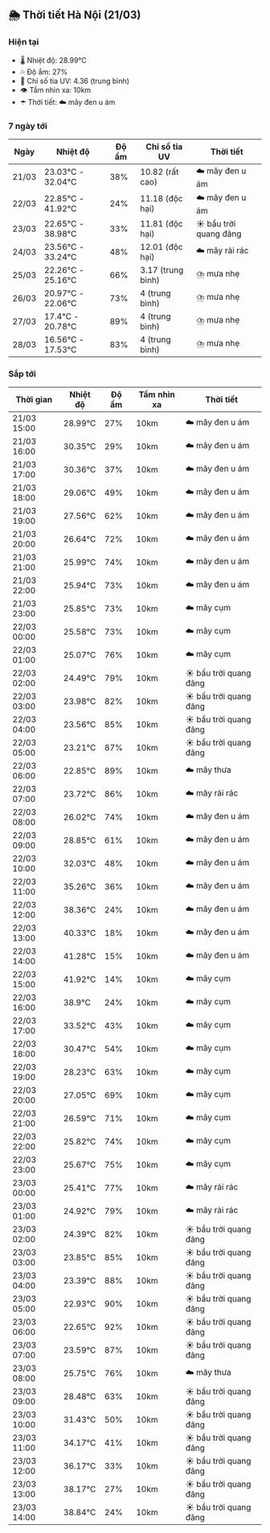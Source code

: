 ## 🌦️ Thời tiết Hà Nội (21/03)

### Hiện tại

- 🌡️ Nhiệt độ: 28.99℃
- 💦 Độ ẩm: 27%
- 🌟 Chỉ số tia UV: 4.36 (trung bình)
- 👁️ Tầm nhìn xa: 10km
- ☂️ Thời tiết: ☁️ mây đen u ám

### 7 ngày tới

| Ngày | Nhiệt độ | Độ ẩm | Chỉ số tia UV | Thời tiết |
| --- | --- | --- | --- | --- |
| 21/03 | 23.03℃ - 32.04℃ | 38% | 10.82 (rất cao) | ☁️ mây đen u ám |
| 22/03 | 22.85℃ - 41.92℃ | 24% | 11.18 (độc hại) | ☁️ mây đen u ám |
| 23/03 | 22.65℃ - 38.98℃ | 33% | 11.81 (độc hại) | ☀️ bầu trời quang đãng |
| 24/03 | 23.56℃ - 33.24℃ | 48% | 12.01 (độc hại) | ☁️ mây rải rác |
| 25/03 | 22.26℃ - 25.16℃ | 66% | 3.17 (trung bình) | ⛈️ mưa nhẹ |
| 26/03 | 20.97℃ - 22.06℃ | 73% | 4 (trung bình) | ⛈️ mưa nhẹ |
| 27/03 | 17.4℃ - 20.78℃ | 89% | 4 (trung bình) | ⛈️ mưa nhẹ |
| 28/03 | 16.56℃ - 17.53℃ | 83% | 4 (trung bình) | ⛈️ mưa nhẹ |

### Sắp tới

| Thời gian | Nhiệt độ | Độ ẩm | Tầm nhìn xa | Thời tiết |
| --- | --- | --- | --- | --- |
| 21/03 15:00 | 28.99℃ | 27% | 10km | ☁️ mây đen u ám |
| 21/03 16:00 | 30.35℃ | 29% | 10km | ☁️ mây đen u ám |
| 21/03 17:00 | 30.36℃ | 37% | 10km | ☁️ mây đen u ám |
| 21/03 18:00 | 29.06℃ | 49% | 10km | ☁️ mây đen u ám |
| 21/03 19:00 | 27.56℃ | 62% | 10km | ☁️ mây đen u ám |
| 21/03 20:00 | 26.64℃ | 72% | 10km | ☁️ mây đen u ám |
| 21/03 21:00 | 25.99℃ | 74% | 10km | ☁️ mây đen u ám |
| 21/03 22:00 | 25.94℃ | 73% | 10km | ☁️ mây đen u ám |
| 21/03 23:00 | 25.85℃ | 73% | 10km | ☁️ mây cụm |
| 22/03 00:00 | 25.58℃ | 73% | 10km | ☁️ mây cụm |
| 22/03 01:00 | 25.07℃ | 76% | 10km | ☁️ mây cụm |
| 22/03 02:00 | 24.49℃ | 79% | 10km | ☀️ bầu trời quang đãng |
| 22/03 03:00 | 23.98℃ | 82% | 10km | ☀️ bầu trời quang đãng |
| 22/03 04:00 | 23.56℃ | 85% | 10km | ☀️ bầu trời quang đãng |
| 22/03 05:00 | 23.21℃ | 87% | 10km | ☀️ bầu trời quang đãng |
| 22/03 06:00 | 22.85℃ | 89% | 10km | ☁️ mây thưa |
| 22/03 07:00 | 23.72℃ | 86% | 10km | ☁️ mây rải rác |
| 22/03 08:00 | 26.02℃ | 74% | 10km | ☁️ mây đen u ám |
| 22/03 09:00 | 28.85℃ | 61% | 10km | ☁️ mây đen u ám |
| 22/03 10:00 | 32.03℃ | 48% | 10km | ☁️ mây đen u ám |
| 22/03 11:00 | 35.26℃ | 36% | 10km | ☁️ mây đen u ám |
| 22/03 12:00 | 38.36℃ | 24% | 10km | ☁️ mây đen u ám |
| 22/03 13:00 | 40.33℃ | 18% | 10km | ☁️ mây đen u ám |
| 22/03 14:00 | 41.28℃ | 15% | 10km | ☁️ mây đen u ám |
| 22/03 15:00 | 41.92℃ | 14% | 10km | ☁️ mây cụm |
| 22/03 16:00 | 38.9℃ | 24% | 10km | ☁️ mây cụm |
| 22/03 17:00 | 33.52℃ | 43% | 10km | ☁️ mây cụm |
| 22/03 18:00 | 30.47℃ | 54% | 10km | ☁️ mây cụm |
| 22/03 19:00 | 28.23℃ | 63% | 10km | ☁️ mây cụm |
| 22/03 20:00 | 27.05℃ | 69% | 10km | ☁️ mây cụm |
| 22/03 21:00 | 26.59℃ | 71% | 10km | ☁️ mây cụm |
| 22/03 22:00 | 25.82℃ | 74% | 10km | ☁️ mây cụm |
| 22/03 23:00 | 25.67℃ | 75% | 10km | ☁️ mây cụm |
| 23/03 00:00 | 25.41℃ | 77% | 10km | ☁️ mây rải rác |
| 23/03 01:00 | 24.92℃ | 79% | 10km | ☁️ mây rải rác |
| 23/03 02:00 | 24.39℃ | 82% | 10km | ☀️ bầu trời quang đãng |
| 23/03 03:00 | 23.85℃ | 85% | 10km | ☀️ bầu trời quang đãng |
| 23/03 04:00 | 23.39℃ | 88% | 10km | ☀️ bầu trời quang đãng |
| 23/03 05:00 | 22.93℃ | 90% | 10km | ☀️ bầu trời quang đãng |
| 23/03 06:00 | 22.65℃ | 92% | 10km | ☀️ bầu trời quang đãng |
| 23/03 07:00 | 23.59℃ | 87% | 10km | ☀️ bầu trời quang đãng |
| 23/03 08:00 | 25.75℃ | 76% | 10km | ☁️ mây thưa |
| 23/03 09:00 | 28.48℃ | 63% | 10km | ☀️ bầu trời quang đãng |
| 23/03 10:00 | 31.43℃ | 50% | 10km | ☀️ bầu trời quang đãng |
| 23/03 11:00 | 34.17℃ | 41% | 10km | ☀️ bầu trời quang đãng |
| 23/03 12:00 | 36.17℃ | 33% | 10km | ☀️ bầu trời quang đãng |
| 23/03 13:00 | 38.17℃ | 27% | 10km | ☀️ bầu trời quang đãng |
| 23/03 14:00 | 38.84℃ | 24% | 10km | ☀️ bầu trời quang đãng |
